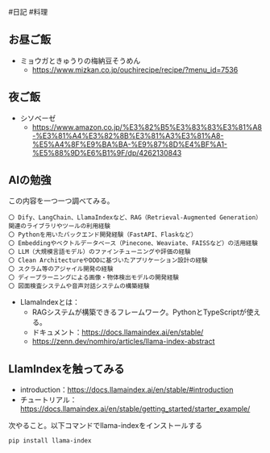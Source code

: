 #日記 #料理 

## お昼ご飯
- ミョウガときゅうりの梅納豆そうめん
	- https://www.mizkan.co.jp/ouchirecipe/recipe/?menu_id=7536

## 夜ご飯
- シソベーゼ
	-  https://www.amazon.co.jp/%E3%82%B5%E3%83%83%E3%81%A8-%E3%81%A4%E3%82%8B%E3%81%A3%E3%81%A8-%E5%A4%8F%E9%BA%BA-%E9%87%8D%E4%BF%A1-%E5%88%9D%E6%B1%9F/dp/4262130843

## AIの勉強

この内容を一つ一つ調べてみる。

```
〇 Dify、LangChain、LlamaIndexなど、RAG（Retrieval-Augmented Generation）関連のライブラリやツールの利用経験 
〇 Pythonを用いたバックエンド開発経験（FastAPI、Flaskなど） 
〇 Embeddingやベクトルデータベース（Pinecone、Weaviate、FAISSなど）の活用経験 
〇 LLM（大規模言語モデル）のファインチューニングや評価の経験 
〇 Clean ArchitectureやDDDに基づいたアプリケーション設計の経験 
〇 スクラム等のアジャイル開発の経験 
〇 ディープラーニングによる画像・物体検出モデルの開発経験 
〇 図面検査システムや音声対話システムの構築経験
```

- LlamaIndexとは：
	- RAGシステムが構築できるフレームワーク。PythonとTypeScriptが使える。
	- ドキュメント：https://docs.llamaindex.ai/en/stable/
	- https://zenn.dev/nomhiro/articles/llama-index-abstract

## LlamIndexを触ってみる

- introduction：https://docs.llamaindex.ai/en/stable/#introduction
- チュートリアル：https://docs.llamaindex.ai/en/stable/getting_started/starter_example/

次やること。以下コマンドでllama-indexをインストールする
```
pip install llama-index
```